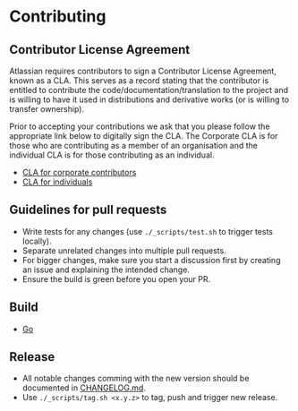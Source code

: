 # Contributing

## Contributor License Agreement

Atlassian requires contributors to sign a Contributor License Agreement, known as a CLA. This serves as a record stating that the contributor is entitled to contribute the code/documentation/translation to the project and is willing to have it used in distributions and derivative works (or is willing to transfer ownership).

Prior to accepting your contributions we ask that you please follow the appropriate link below to digitally sign the CLA. The Corporate CLA is for those who are contributing as a member of an organisation and the individual CLA is for those contributing as an individual.

* [CLA for corporate contributors](https://na2.docusign.net/Member/PowerFormSigning.aspx?PowerFormId=e1c17c66-ca4d-4aab-a953-2c231af4a20b)
* [CLA for individuals](https://na2.docusign.net/Member/PowerFormSigning.aspx?PowerFormId=3f94fbdc-2fbe-46ac-b14c-5d152700ae5d)

## Guidelines for pull requests

- Write tests for any changes (use `./_scripts/test.sh` to trigger tests locally).
- Separate unrelated changes into multiple pull requests.
- For bigger changes, make sure you start a discussion first by creating an issue and explaining the intended change.
- Ensure the build is green before you open your PR.

## Build

* [Go](https://golang.org/dl/)

## Release

* All notable changes comming with the new version should be documented in [CHANGELOG.md](https://raw.githubusercontent.com/zoomio/inout/master/CHANGELOG.md).
* Use `./_scripts/tag.sh <x.y.z>` to tag, push and trigger new release. 